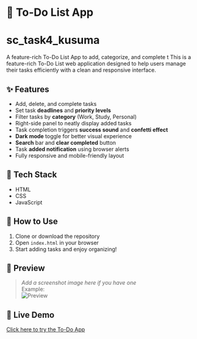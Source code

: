# 📝 To-Do List App
# sc_task4_kusuma
A feature-rich To-Do List App to add, categorize, and complete t
This is a feature-rich To-Do List web application designed to help users manage their tasks efficiently with a clean and responsive interface.

## ✨ Features

- Add, delete, and complete tasks  
- Set task **deadlines** and **priority levels**  
- Filter tasks by **category** (Work, Study, Personal)  
- Right-side panel to neatly display added tasks  
- Task completion triggers **success sound** and **confetti effect**  
- **Dark mode** toggle for better visual experience  
- **Search** bar and **clear completed** button  
- Task **added notification** using browser alerts  
- Fully responsive and mobile-friendly layout  

## 🔧 Tech Stack

- HTML  
- CSS  
- JavaScript  

## 📂 How to Use

1. Clone or download the repository  
2. Open `index.html` in your browser  
3. Start adding tasks and enjoy organizing!

## 📸 Preview

> _Add a screenshot image here if you have one_  
> Example:  
> ![Preview](./assets/screenshot.png)

## 🔗 Live Demo

[Click here to try the To-Do App]()  
